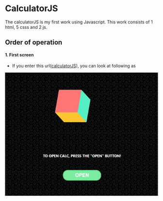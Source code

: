 # CalculatorJS
The calculatorJS is my first work using Javascript. This work consists of 1 html, 5 csss and 2 js.  
## Order of operation
#### 1. First screen  
  * If you enter this url([calculatorJS](https://taesung1993.github.io/calculatorJS/)), you can look at following as  
    
<img src="https://github.com/taesung1993/calculatorJS/blob/master/images/markdown-firstscreen.png" align = "right">
